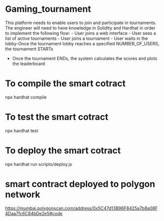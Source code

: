 # Gaming_tournament
This platform needs to enable users to join and participate in tournaments. The engineer will need to have knowledge in Solidity and Hardhat in order to implement the following flow: - User joins a web interface - User sees a list of active tournaments - User joins a tournament - User waits in the lobby-Once the tournament lobby reaches a specified NUMBER_OF_USERS, the tournament STARTs
- Once the tournament ENDs, the system calculates the scores and plots the
leaderboard 

# To compile  the smart cotract 
npx hardhat compile
# To test  the smart cotract 
npx hardhat test
# To deploy the smart cotract 
npx hardhat run scripts/deploy.js 


# smart contract deployed to polygon network 
https://mumbai.polygonscan.com/address/0x5C47d13B96F8425a7b8a08F4Daa7fc6C84bDe2e5#code